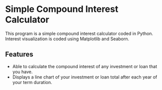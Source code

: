 # Simple Compound Interest Calculator

This program is a simple compound interest calculator coded in Python. Interest visualization is coded using Matplotlib and Seaborn.

## Features

- Able to calculate the compound interest of any investment or loan that you have.
- Displays a line chart of your investment or loan total after each year of your term duration.
